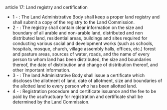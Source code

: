 article 17: Land registry and certification

<ul>
			<li>1 - : The Land Administrative Body shall keep a proper land registry and shall submit a copy of the registry to the Land Commission.<ul>
			</ul></li>			<li>2 - : The registry shall contain clear information on the size and boundary of all arable and non-arable land, distributed and non distributed land, residential areas, buildings and sites required for conducting various social and development works (such as schools, hospitals, mosque, church, village assembly halls, offices, etc.) forest and pasture areas, sources of water, roads, and the name of every person to whom land has been distributed, the size and boundaries thereof, the date of distribution and change of distribution thereof, and other important information.<ul>
			</ul></li>			<li>3 - : The land Administrative Body shall issue a certificate which discloses the allotment of land, date of allotment, size and boundaries of the allotted land to every person who has been allotted land.   <ul>
			</ul></li>			<li>4 - : Registration procedure and certificate issuance and the fee to be paid by the usufructuary for registration and certificate shall be determined by the Land Commission. <ul>
			</ul></li></ul>